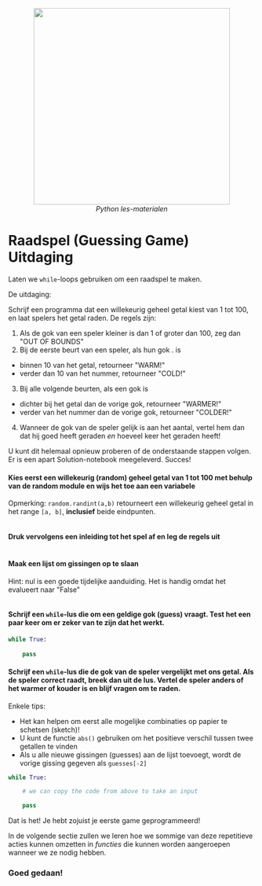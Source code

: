 <center>
    <img src='https://intecbrussel.be/img/logo3.png' width='400px' height='auto'/>
    <br/>
    <em>Python les-materialen</em>
</center>

# Raadspel (Guessing Game) Uitdaging

Laten we `while`-loops gebruiken om een raadspel te maken.

De uitdaging:

Schrijf een programma dat een willekeurig geheel getal kiest van 1 tot 100, en laat spelers het getal raden. De regels zijn:

1. Als de gok van een speler kleiner is dan 1 of groter dan 100, zeg dan "OUT OF BOUNDS"
2. Bij de eerste beurt van een speler, als hun gok . is
  * binnen 10 van het getal, retourneer "WARM!"
  * verder dan 10 van het nummer, retourneer "COLD!"
3. Bij alle volgende beurten, als een gok is
  * dichter bij het getal dan de vorige gok, retourneer "WARMER!"
  * verder van het nummer dan de vorige gok, retourneer "COLDER!"
4. Wanneer de gok van de speler gelijk is aan het aantal, vertel hem dan dat hij goed heeft geraden *en* hoeveel keer het geraden heeft!

U kunt dit helemaal opnieuw proberen of de onderstaande stappen volgen. Er is een apart Solution-notebook meegeleverd. Succes!

#### Kies eerst een **willekeurig (random) geheel getal** van 1 tot 100 met behulp van de **random module** en wijs het toe aan een variabele

Opmerking: `random.randint(a,b)` retourneert een willekeurig geheel getal in het range `[a, b]`, **inclusief** beide eindpunten.


```python

```

#### Druk vervolgens een inleiding tot het spel af en leg de regels uit


```python

```

#### Maak een lijst om gissingen op te slaan

Hint: nul is een goede tijdelijke aanduiding. Het is handig omdat het evalueert naar "False"


```python

```

#### Schrijf een `while`-lus die om een geldige gok (guess) vraagt. Test het een paar keer om er zeker van te zijn dat het werkt.


```python
while True:
    
    pass
```

#### Schrijf een `while`-lus die de gok van de speler vergelijkt met ons getal. Als de speler correct raadt, breek dan uit de lus. Vertel de speler anders of het warmer of kouder is en blijf vragen om te raden.

Enkele tips:
* Het kan helpen om eerst alle mogelijke combinaties op papier te schetsen (sketch)!
* U kunt de functie `abs()` gebruiken om het positieve verschil tussen twee getallen te vinden
* Als u alle nieuwe gissingen (guesses) aan de lijst toevoegt, wordt de vorige gissing gegeven als `guesses[-2]`


```python
while True:

    # we can copy the code from above to take an input

    pass
```

Dat is het! Je hebt zojuist je eerste game geprogrammeerd!

In de volgende sectie zullen we leren hoe we sommige van deze repetitieve acties kunnen omzetten in *functies* die kunnen worden aangeroepen wanneer we ze nodig hebben.

### Goed gedaan!
